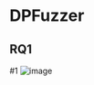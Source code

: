 # DPFuzzer

## RQ1
\#1
![image](https://anonymous.4open.science/api/repo/DPFuzzer-EE96/file/RQ1/gifs/type1/type1-1.gif)